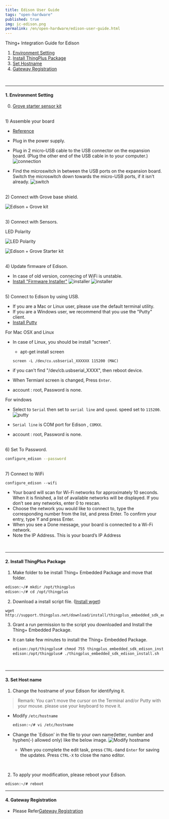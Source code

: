 ```yaml
---
title: Edison User Guide
tags: "open-hardware"
published: true
img: ic-edison.png
permalink: /en/open-hardware/edison-user-guide.html
---
```


Thing+ Integration Guide for Edison
<div id='id-setting'></div>

1. [Environment Setting](#id-setting)
2. [Install ThingPlus Package](#id-package)
3. [Set Hostname](#id-hostname)
4. [Gateway Registration](#id-register)

<br/>

---

#### 1. Environment Setting

0) [Grove starter sensor kit](http://www.seeedstudio.com/depot/Grove-Starter-Kit-for-Arduino-p-1855.html)

<br/>
1) Assemble your board

- [Reference](https://software.intel.com/en-us/articles/assemble-intel-edison-on-the-arduino-board)
- Plug in the power supply. 
- Plug in 2 micro-USB cable to the USB connector on the expansion board. (Plug the other end of the USB cable in to your computer.)
  ![connection](/assets/edison_connect.png)

- Find the microswitch in between the USB ports on the expansion board. Switch the microswitch down towards the micro-USB ports, if it isn't already.
  ![switch](/assets/edison_ext.png)

<br/>
2) Connect with Grove base shield.

![Edison + Grove kit](/assets/edison_base.png)
   
<br/>
3) Connect with Sensors. 

<p class="dwExpand"> LED Polarity </p>

![LED Polarity](/assets/led.png)

<div class="dwExpand2"></div>

![Edison + Grove Starter kit](/assets/edison_sensor.png)

<br/>
4) Update firmware of Edison.
  
- In case of old version, connecing of WiFi is unstable.
- [Install "Firmware Installer"](https://software.intel.com/en-us/iot/software/installers)
  ![installer](/assets/intel_installer.png)
  ![installer](/assets/intel_installer2.png)

<br/>
5) Connect to Edison by using USB.

- If you are a Mac or Linux user, please use the default terminal utility.
- If you are a Windows user, we recommend that you use the "Putty" client.
- [Install Putty](http://the.earth.li/~sgtatham/putty/latest/x86/putty.exe)

<p class="dwExpand"> For Mac OSX and Linux</p>

- In case of Linux, you should be install "screen".
  - apt-get install screen

  ```
  screen -L /dev/cu.usbserial_XXXXXX 115200 (MAC)
  ```

- if you can't find "/dev/cb.usbserial_XXXX", then reboot device.
- When Termianl screen is changed, Press `Enter`.
- account : root, Password is none.

<div class="dwExpand2"></div>

<p class="dwExpand"> For windows</p>

- Select to `Serial` then set to `serial line` and `speed`. speed set to `115200`.
![putty](/assets/putty.png)

- `Serial line` is COM port for Edison , `COMXX`.
- account : root, Password is none.

<div class="dwExpand2"></div>


<br/>
6) Set To Password.

``` bash
configure_edison --password
```

<br/>
7) Connect to WiFi

```
configure_edison --wifi
```

- Your board will scan for Wi-Fi networks for approximately 10 seconds. When it is finished, a list of available networks will be displayed. If you don’t see any networks, enter 0 to rescan.
- Choose the network you would like to connect to, type the corresponding number from the list, and press Enter. To confirm your entry, type Y and press Enter.
- When you see a Done message, your board is connected to a Wi-Fi network.
- Note the IP Address. This is your board’s IP Address

<div id='id-package'></div>
 
<br/>

---

#### 2. Install ThingPlus Package

1) Make folder to be install Thing+ Embedded Package and move that folder.
   
```bash
edison:~/# mkdir /opt/thingplus
edison:~/# cd /opt/thingplus
```

2) Download a install script file. ([Install wget](/en/help/faq.html#install_wget))

```
wget http://support.thingplus.net/download/install/thingplus_embedded_sdk_edison_install.sh
```

3) Grant a run permission to the script you downloaded and Install the Thing+ Embedded Package.

- It can take few minutes to install the Thing+ Embedded Package.

  ```bash
  edison:/opt/thingplus# chmod 755 thingplus_embedded_sdk_edison_install.sh
  edison:/opt/thingplus# ./thingplus_embedded_sdk_edison_install.sh
  ```

<div id='id-hostname'></div>

<br/>

---

#### 3. Set Host name

1) Change the hostname of your Edison for identifying it.

> Remark: You can’t move the cursor on the Terminal and/or Putty with your mouse. please use your keyboard to move it.

- Modify `/etc/hostname`

  ```bash
  edison:~/# vi /etc/hostname
  ```

- Change the `Edison' in the file to your own name(letter, number and hyphen(-) allowed only) like the below image.
  ![Modify hostname](/assets/vi_hostname.png)

  - When you complete the edit task, press `CTRL-O`and `Enter` for saving the updates. Press `CTRL-X` to close the nano editor.

<br/>

2) To apply your modification, please reboot your Edison.

```
edison:~/# reboot
```


<div id='id-register'></div>

---

#### 4. Gateway Registration

- Please Refer[Gateway Registration](/en/user-guide/registration.html#id-gateway) 


<div class='scrolltop'>
    <div class='scroll icon'><i class="fa fa-arrow-circle-up"></i></div>
</div>

